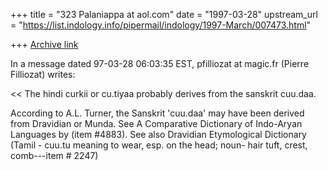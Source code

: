 +++
title = "323 Palaniappa at aol.com"
date = "1997-03-28"
upstream_url = "https://list.indology.info/pipermail/indology/1997-March/007473.html"

+++
[Archive link](https://list.indology.info/pipermail/indology/1997-March/007473.html)

In a message dated 97-03-28 06:03:35 EST, pfilliozat at magic.fr (Pierre
Filliozat) writes:

<< The hindi curkii or cu.tiyaa probably derives from the sanskrit cuu.daa.
  >>
According to A.L. Turner, the Sanskrit 'cuu.daa' may have been derived from
Dravidian or Munda. See A Comparative Dictionary of Indo-Aryan Languages by
(item #4883). See also Dravidian Etymological Dictionary (Tamil - cuu.tu
meaning to wear, esp. on the head; noun- hair tuft, crest, comb---item #
2247)




